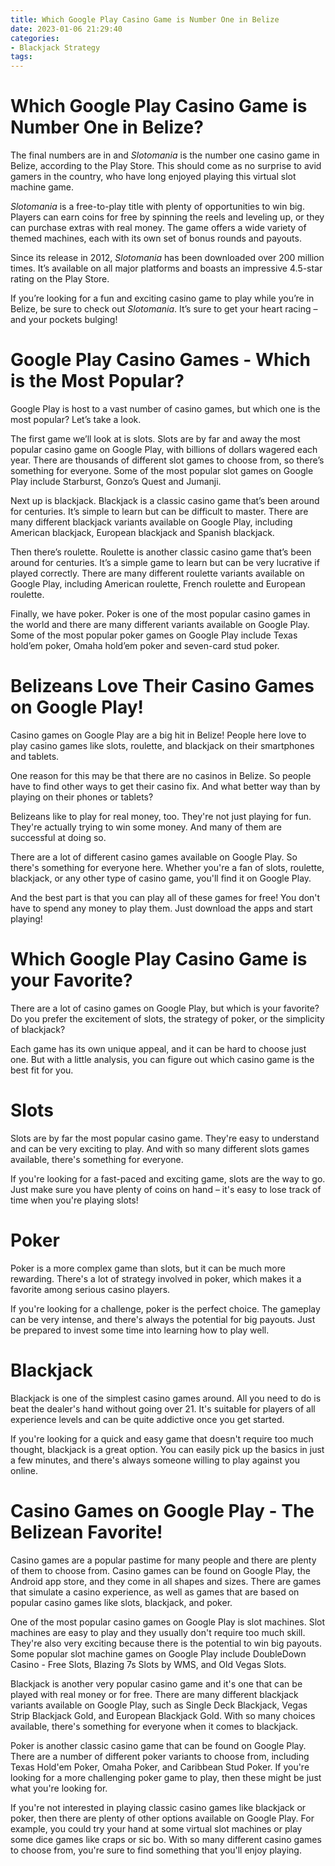 ```yaml
---
title: Which Google Play Casino Game is Number One in Belize
date: 2023-01-06 21:29:40
categories:
- Blackjack Strategy
tags:
---
```



#  Which Google Play Casino Game is Number One in Belize?

The final numbers are in and _Slotomania_ is the number one casino game in Belize, according to the Play Store. This should come as no surprise to avid gamers in the country, who have long enjoyed playing this virtual slot machine game.

_Slotomania_ is a free-to-play title with plenty of opportunities to win big. Players can earn coins for free by spinning the reels and leveling up, or they can purchase extras with real money. The game offers a wide variety of themed machines, each with its own set of bonus rounds and payouts.

Since its release in 2012, _Slotomania_ has been downloaded over 200 million times. It’s available on all major platforms and boasts an impressive 4.5-star rating on the Play Store.

If you’re looking for a fun and exciting casino game to play while you’re in Belize, be sure to check out _Slotomania_. It’s sure to get your heart racing – and your pockets bulging!

#  Google Play Casino Games - Which is the Most Popular?

Google Play is host to a vast number of casino games, but which one is the most popular? Let’s take a look.

The first game we’ll look at is slots. Slots are by far and away the most popular casino game on Google Play, with billions of dollars wagered each year. There are thousands of different slot games to choose from, so there’s something for everyone. Some of the most popular slot games on Google Play include Starburst, Gonzo’s Quest and Jumanji.

Next up is blackjack. Blackjack is a classic casino game that’s been around for centuries. It’s simple to learn but can be difficult to master. There are many different blackjack variants available on Google Play, including American blackjack, European blackjack and Spanish blackjack.

Then there’s roulette. Roulette is another classic casino game that’s been around for centuries. It’s a simple game to learn but can be very lucrative if played correctly. There are many different roulette variants available on Google Play, including American roulette, French roulette and European roulette.

Finally, we have poker. Poker is one of the most popular casino games in the world and there are many different variants available on Google Play. Some of the most popular poker games on Google Play include Texas hold’em poker, Omaha hold’em poker and seven-card stud poker.

#  Belizeans Love Their Casino Games on Google Play!

Casino games on Google Play are a big hit in Belize! People here love to play casino games like slots, roulette, and blackjack on their smartphones and tablets.

One reason for this may be that there are no casinos in Belize. So people have to find other ways to get their casino fix. And what better way than by playing on their phones or tablets?

Belizeans like to play for real money, too. They're not just playing for fun. They're actually trying to win some money. And many of them are successful at doing so.

There are a lot of different casino games available on Google Play. So there's something for everyone here. Whether you're a fan of slots, roulette, blackjack, or any other type of casino game, you'll find it on Google Play.

And the best part is that you can play all of these games for free! You don't have to spend any money to play them. Just download the apps and start playing!

#  Which Google Play Casino Game is your Favorite?

There are a lot of casino games on Google Play, but which is your favorite? Do you prefer the excitement of slots, the strategy of poker, or the simplicity of blackjack?

Each game has its own unique appeal, and it can be hard to choose just one. But with a little analysis, you can figure out which casino game is the best fit for you.

# Slots

Slots are by far the most popular casino game. They're easy to understand and can be very exciting to play. And with so many different slots games available, there's something for everyone.

If you're looking for a fast-paced and exciting game, slots are the way to go. Just make sure you have plenty of coins on hand – it's easy to lose track of time when you're playing slots!

# Poker

Poker is a more complex game than slots, but it can be much more rewarding. There's a lot of strategy involved in poker, which makes it a favorite among serious casino players.

If you're looking for a challenge, poker is the perfect choice. The gameplay can be very intense, and there's always the potential for big payouts. Just be prepared to invest some time into learning how to play well.

# Blackjack

Blackjack is one of the simplest casino games around. All you need to do is beat the dealer's hand without going over 21. It's suitable for players of all experience levels and can be quite addictive once you get started.

If you're looking for a quick and easy game that doesn't require too much thought, blackjack is a great option. You can easily pick up the basics in just a few minutes, and there's always someone willing to play against you online.

#  Casino Games on Google Play - The Belizean Favorite!

Casino games are a popular pastime for many people and there are plenty of them to choose from. Casino games can be found on Google Play, the Android app store, and they come in all shapes and sizes. There are games that simulate a casino experience, as well as games that are based on popular casino games like slots, blackjack, and poker.

One of the most popular casino games on Google Play is slot machines. Slot machines are easy to play and they usually don't require too much skill. They're also very exciting because there is the potential to win big payouts. Some popular slot machine games on Google Play include DoubleDown Casino - Free Slots, Blazing 7s Slots by WMS, and Old Vegas Slots.

Blackjack is another very popular casino game and it's one that can be played with real money or for free. There are many different blackjack variants available on Google Play, such as Single Deck Blackjack, Vegas Strip Blackjack Gold, and European Blackjack Gold. With so many choices available, there's something for everyone when it comes to blackjack.

Poker is another classic casino game that can be found on Google Play. There are a number of different poker variants to choose from, including Texas Hold'em Poker, Omaha Poker, and Caribbean Stud Poker. If you're looking for a more challenging poker game to play, then these might be just what you're looking for.

If you're not interested in playing classic casino games like blackjack or poker, then there are plenty of other options available on Google Play. For example, you could try your hand at some virtual slot machines or play some dice games like craps or sic bo. With so many different casino games to choose from, you're sure to find something that you'll enjoy playing.